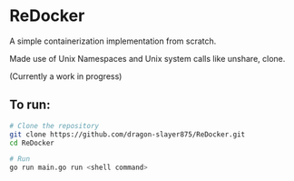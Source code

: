 # ReDocker

A simple containerization implementation from scratch.

Made use of Unix Namespaces and Unix system calls like unshare, clone.

(Currently a work in progress)

## To run:
```bash
# Clone the repository
git clone https://github.com/dragon-slayer875/ReDocker.git
cd ReDocker

# Run
go run main.go run <shell command>
```
